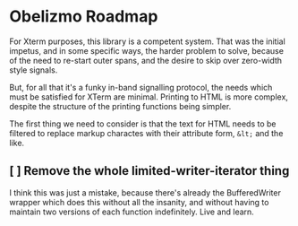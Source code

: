 # Obelizmo Roadmap

For Xterm purposes, this library is a competent system.  That was the initial impetus, and in some specific ways, the harder problem to solve, because of the need to re-start outer spans, and the desire to skip over zero-width style signals.

But, for all that it's a funky in-band signalling protocol, the needs which must be satisfied for XTerm are minimal.  Printing to HTML is more complex, despite the structure of the printing functions being simpler.

The first thing we need to consider is that the text for HTML needs to be filtered to replace markup charactes with their attribute form, `&lt;` and the like.

## [ ] Remove the whole limited-writer-iterator thing

I think this was just a mistake, because there's already the BufferedWriter wrapper which does this without all the insanity, and without having to maintain two versions of each function indefinitely.  Live and learn.
